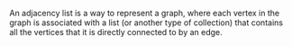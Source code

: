 An adjacency list is a way to represent a graph, where each vertex in the graph is associated with a list (or another type of collection) that contains all the vertices that it is directly connected to by an edge. 

